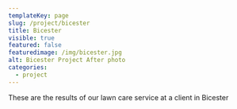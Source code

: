 ```yaml
---
templateKey: page
slug: /project/bicester
title: Bicester 
visible: true
featured: false
featuredimage: /img/bicester.jpg
alt: Bicester Project After photo
categories:
  - project
---
```

These are the results of our lawn care service at a client in Bicester